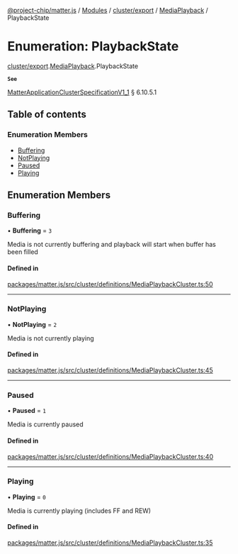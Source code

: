 [@project-chip/matter.js](../README.md) / [Modules](../modules.md) / [cluster/export](../modules/cluster_export.md) / [MediaPlayback](../modules/cluster_export.MediaPlayback.md) / PlaybackState

# Enumeration: PlaybackState

[cluster/export](../modules/cluster_export.md).[MediaPlayback](../modules/cluster_export.MediaPlayback.md).PlaybackState

**`See`**

[MatterApplicationClusterSpecificationV1_1](../interfaces/spec_export.MatterApplicationClusterSpecificationV1_1.md) § 6.10.5.1

## Table of contents

### Enumeration Members

- [Buffering](cluster_export.MediaPlayback.PlaybackState.md#buffering)
- [NotPlaying](cluster_export.MediaPlayback.PlaybackState.md#notplaying)
- [Paused](cluster_export.MediaPlayback.PlaybackState.md#paused)
- [Playing](cluster_export.MediaPlayback.PlaybackState.md#playing)

## Enumeration Members

### Buffering

• **Buffering** = ``3``

Media is not currently buffering and playback will start when buffer has been filled

#### Defined in

[packages/matter.js/src/cluster/definitions/MediaPlaybackCluster.ts:50](https://github.com/project-chip/matter.js/blob/16d5b0d/packages/matter.js/src/cluster/definitions/MediaPlaybackCluster.ts#L50)

___

### NotPlaying

• **NotPlaying** = ``2``

Media is not currently playing

#### Defined in

[packages/matter.js/src/cluster/definitions/MediaPlaybackCluster.ts:45](https://github.com/project-chip/matter.js/blob/16d5b0d/packages/matter.js/src/cluster/definitions/MediaPlaybackCluster.ts#L45)

___

### Paused

• **Paused** = ``1``

Media is currently paused

#### Defined in

[packages/matter.js/src/cluster/definitions/MediaPlaybackCluster.ts:40](https://github.com/project-chip/matter.js/blob/16d5b0d/packages/matter.js/src/cluster/definitions/MediaPlaybackCluster.ts#L40)

___

### Playing

• **Playing** = ``0``

Media is currently playing (includes FF and REW)

#### Defined in

[packages/matter.js/src/cluster/definitions/MediaPlaybackCluster.ts:35](https://github.com/project-chip/matter.js/blob/16d5b0d/packages/matter.js/src/cluster/definitions/MediaPlaybackCluster.ts#L35)
